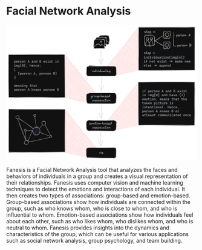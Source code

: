 # Facial Network Analysis

![diagram](/img/diagram.png)

Fanesis is a Facial Network Analysis tool that analyzes the faces and behaviors of individuals in a group and creates a visual representation of their relationships. Fanesis uses computer vision and machine learning techniques to detect the emotions and interactions of each individual. It then creates two types of associations: group-based and emotion-based. Group-based associations show how individuals are connected within the group, such as who knows whom, who is close to whom, and who is influential to whom. Emotion-based associations show how individuals feel about each other, such as who likes whom, who dislikes whom, and who is neutral to whom. Fanesis provides insights into the dynamics and characteristics of the group, which can be useful for various applications such as social network analysis, group psychology, and team building.